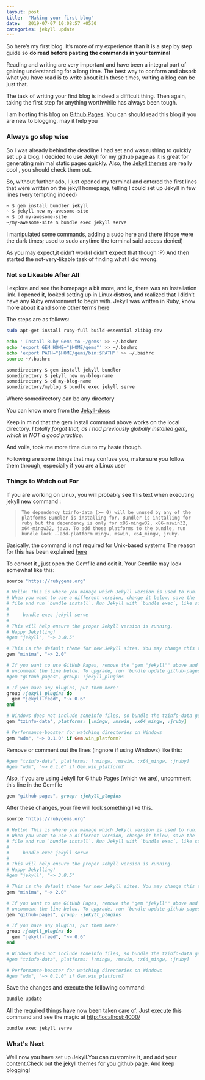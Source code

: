 ```yaml
---
layout: post
title:  "Making your first blog"
date:   2019-07-07 10:08:57 +0530
categories: jekyll update
---
```


So here’s my first blog. It’s more of my experience than it is a step by step guide so **do read before pasting the commands in your terminal**

Reading and writing are very important and have been a integral part of gaining understanding for a long time. 
The best way to conform and absorb what you have read is to write about it.In these times, writing a blog can be just that.

The task of writing your first blog is indeed a difficult thing. Then again, taking the first step for anything worthwhile has always been tough.

I am hosting this blog on [Github Pages][github-pages]. You can should read this blog if you are new to blogging, may it help you

### **Always go step wise**

So I was already behind the deadline I had set and was rushing to quickly set up a blog. I decided to use Jekyll for my github page as it is great for generating minimal static pages quickly.
Also, the [Jekyll themes][jekyll-themes] are really cool , you should check them out. 

So, without further ado, I just opened my terminal and entered the first lines that were written on the jekyll homepage, telling I could set up Jekyll in few lines (very tempting indeed)

```bash
~ $ gem install bundler jekyll
~ $ jekyll new my-awesome-site
~ $ cd my-awesome-site
~/my-awesome-site $ bundle exec jekyll serve
```
I manipulated some commands, adding a sudo here and there (those were the dark times; used to sudo anytime the terminal said access denied)

As you may expect,it didn’t work(I didn’t expect that though :P)
And then started the not-very-likable task of finding what I did wrong.

### **Not so Likeable After All**

I explore and see the homepage a bit more, and lo, there was an Installation link. 
I opened it, looked setting up in Linux distros, and realized that I didn’t have any Ruby environment to begin with. 
Jekyll was written in Ruby, know more about it and some other terms [here][101-link]

The steps are as follows:

```bash
sudo apt-get install ruby-full build-essential zlib1g-dev
```
```bash
echo ' Install Ruby Gems to ~/gems' >> ~/.bashrc
echo 'export GEM_HOME="$HOME/gems"' >> ~/.bashrc
echo 'export PATH="$HOME/gems/bin:$PATH"' >> ~/.bashrc
source ~/.bashrc
```
```bash
somedirectory $ gem install jekyll bundler
somedirectory $ jekyll new my-blog-name
somedirectory $ cd my-blog-name
somedirectory/myblog $ bundle exec jekyll serve
```
Where somedirectory can be any directory

You can know more from the [Jekyll-docs][jekyll-docs]

Keep in mind that the gem install command above works on the local directory.
_I totally forgot that, as I had previously globally installed gem, which in NOT a good practice._

And voila, took me more time due to my haste though.

Following are some things that may confuse you, make sure you follow them through, especially if you are a Linux user 

### **Things to Watch out For**

If you are working on Linux, you will probably see this text when executing jekyll new command :

>```The dependency tzinfo-data (>= 0) will be unused by any of the platforms Bundler is installing for. Bundler is installing for ruby but the dependency is only for x86-mingw32, x86-mswin32, x64-mingw32, java. To add those platforms to the bundle, run bundle lock --add-platform mingw, mswin, x64_mingw, jruby.```

Basically, the command is not required for Unix-based systems
The reason for this has been explained [here][github-issue-link]

To correct it , just open the Gemfile and edit it.
Your Gemfile may look somewhat like this:
```ruby
source "https://rubygems.org"

# Hello! This is where you manage which Jekyll version is used to run.
# When you want to use a different version, change it below, save the
# file and run `bundle install`. Run Jekyll with `bundle exec`, like so:
#
#     bundle exec jekyll serve
#
# This will help ensure the proper Jekyll version is running.
# Happy Jekylling!
#gem "jekyll", "~> 3.8.5"

# This is the default theme for new Jekyll sites. You may change this to anything you like.
gem "minima", "~> 2.0"

# If you want to use GitHub Pages, remove the "gem "jekyll"" above and
# uncomment the line below. To upgrade, run `bundle update github-pages`.
#gem "github-pages", group: :jekyll_plugins

# If you have any plugins, put them here!
group :jekyll_plugins do
  gem "jekyll-feed", "~> 0.6"
end

# Windows does not include zoneinfo files, so bundle the tzinfo-data gem
gem "tzinfo-data", platforms: [:mingw, :mswin, :x64_mingw, :jruby]

# Performance-booster for watching directories on Windows
gem "wdm", "~> 0.1.0" if Gem.win_platform?
```

Remove or comment out the lines (ingnore if using Windows) like this:
```ruby
#gem "tzinfo-data", platforms: [:mingw, :mswin, :x64_mingw, :jruby]
#gem "wdm", "~> 0.1.0" if Gem.win_platform?
```

Also, if you are using Jekyll for Github Pages (which we are), uncomment this line in the Gemfile
```ruby
gem "github-pages", group: :jekyll_plugins
```
After these changes, your file will look something like this.
```ruby
source "https://rubygems.org"

# Hello! This is where you manage which Jekyll version is used to run.
# When you want to use a different version, change it below, save the
# file and run `bundle install`. Run Jekyll with `bundle exec`, like so:
#
#     bundle exec jekyll serve
#
# This will help ensure the proper Jekyll version is running.
# Happy Jekylling!
#gem "jekyll", "~> 3.8.5"

# This is the default theme for new Jekyll sites. You may change this to anything you like.
gem "minima", "~> 2.0"

# If you want to use GitHub Pages, remove the "gem "jekyll"" above and
# uncomment the line below. To upgrade, run `bundle update github-pages`.
gem "github-pages", group: :jekyll_plugins

# If you have any plugins, put them here!
group :jekyll_plugins do
  gem "jekyll-feed", "~> 0.6"
end

# Windows does not include zoneinfo files, so bundle the tzinfo-data gem
#gem "tzinfo-data", platforms: [:mingw, :mswin, :x64_mingw, :jruby]

# Performance-booster for watching directories on Windows
#gem "wdm", "~> 0.1.0" if Gem.win_platform?
```

Save the changes and execute the following command:
```bash
bundle update
```
All the required things have now been taken care of. Just execute this command and see the magic at [http:/localhost:4000/][localhost]
```bash
bundle exec jekyll serve
```
### **What's Next**

Well now you have set up Jekyll.You can customize it, and add your content.Check out the jekyll themes for you github page. 
And keep blogging! 

[jekyll-docs]: https://jekyllrb.com/docs/home
[jekyll-themes]: https://jekyllthemes.io
[github-issue-link]: https://github.com/tzinfo/tzinfo-data/issues/12#issuecomment-279554001
[localhost]: http://localhost:4000/
[101-link]: https://jekyllrb.com/docs/ruby-101/
[github-pages]: https://pages.github.com/
